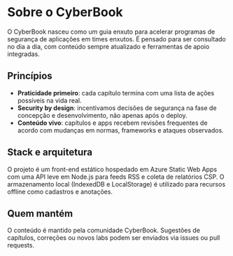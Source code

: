 # Sobre o CyberBook
O CyberBook nasceu como um guia enxuto para acelerar programas de segurança de aplicações em times enxutos. É pensado para ser consultado no dia a dia, com conteúdo sempre atualizado e ferramentas de apoio integradas.

## Princípios
- **Praticidade primeiro**: cada capítulo termina com uma lista de ações possíveis na vida real.
- **Security by design**: incentivamos decisões de segurança na fase de concepção e desenvolvimento, não apenas após o deploy.
- **Conteúdo vivo**: capítulos e apps recebem revisões frequentes de acordo com mudanças em normas, frameworks e ataques observados.

## Stack e arquitetura
O projeto é um front-end estático hospedado em Azure Static Web Apps com uma API leve em Node.js para feeds RSS e coleta de relatórios CSP. O armazenamento local (IndexedDB e LocalStorage) é utilizado para recursos offline como cadastros e anotações.

## Quem mantém
O conteúdo é mantido pela comunidade CyberBook. Sugestões de capítulos, correções ou novos labs podem ser enviados via issues ou pull requests.
